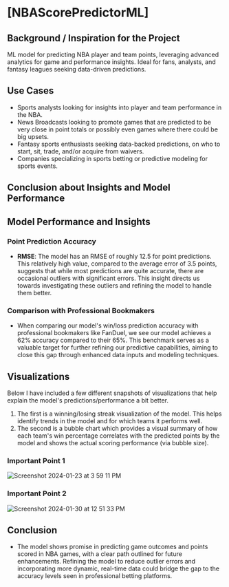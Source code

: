 # [NBAScorePredictorML]

## Background / Inspiration for the Project
ML model for predicting NBA player and team points, leveraging advanced analytics for game and performance insights. Ideal for fans, analysts, and fantasy leagues seeking data-driven predictions.

## Use Cases
- Sports analysts looking for insights into player and team performance in the NBA.
- News Broadcasts looking to promote games that are predicted to be very close in point totals or possibly even games where there could be big upsets.
- Fantasy sports enthusiasts seeking data-backed predictions, on who to start, sit, trade, and/or acquire from waivers.
- Companies specializing in sports betting or predictive modeling for sports events.

## Conclusion about Insights and Model Performance


## Model Performance and Insights

### Point Prediction Accuracy
- **RMSE**: The model has an RMSE of roughly 12.5 for point predictions. This relatively high value, compared to the average error of 3.5 points, suggests that while most predictions are quite accurate, there are occasional outliers with significant errors. This insight directs us towards investigating these outliers and refining the model to handle them better.

### Comparison with Professional Bookmakers
- When comparing our model's win/loss prediction accuracy with professional bookmakers like FanDuel, we see our model achieves a 62% accuracy compared to their 65%. This benchmark serves as a valuable target for further refining our predictive capabilities, aiming to close this gap through enhanced data inputs and modeling techniques.

## Visualizations
Below I have included a few different snapshots of visualizations that help explain the model's predictions/performance a bit better.
  1) The first is a  winning/losing streak visualization of the model. This helps identify trends in the model and for which teams it performs well.
  2) The second is a bubble chart which provides a visual summary of how each team's win percentage correlates with the predicted points by the model and shows the actual scoring performance (via bubble size).

### Important Point 1
![Screenshot 2024-01-23 at 3 59 11 PM](https://github.com/Stephe262/NBAScorePredictorML/assets/63209384/9aa54746-dacb-4d72-aeed-f6f074516cdd)

### Important Point 2
![Screenshot 2024-01-30 at 12 51 33 PM](https://github.com/Stephe262/NBAScorePredictorML/assets/63209384/9d2a5432-5623-4481-9b27-4ce3c7c92448)


## Conclusion
- The model shows promise in predicting game outcomes and points scored in NBA games, with a clear path outlined for future enhancements. Refining the model to reduce outlier errors and incorporating more dynamic, real-time data could bridge the gap to the accuracy levels seen in professional betting platforms.
